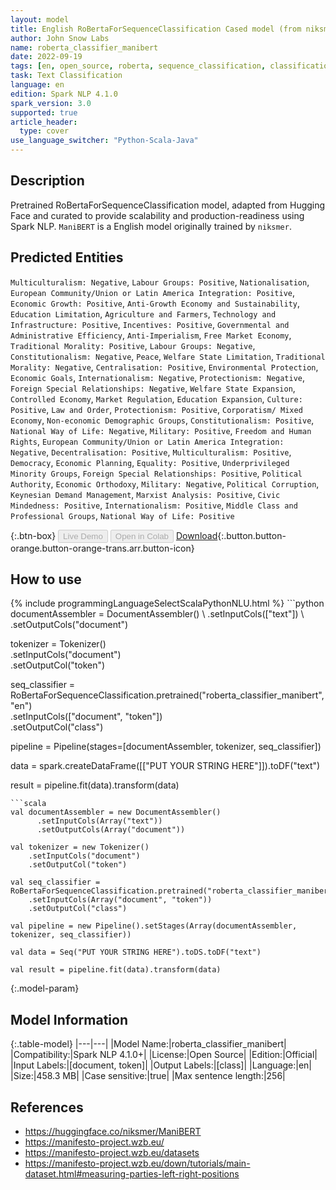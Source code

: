 ```yaml
---
layout: model
title: English RoBertaForSequenceClassification Cased model (from niksmer)
author: John Snow Labs
name: roberta_classifier_manibert
date: 2022-09-19
tags: [en, open_source, roberta, sequence_classification, classification]
task: Text Classification
language: en
edition: Spark NLP 4.1.0
spark_version: 3.0
supported: true
article_header:
  type: cover
use_language_switcher: "Python-Scala-Java"
---
```


## Description

Pretrained RoBertaForSequenceClassification model, adapted from Hugging Face and curated to provide scalability and production-readiness using Spark NLP. `ManiBERT` is a English model originally trained by `niksmer`.

## Predicted Entities

`Multiculturalism: Negative`, `Labour Groups: Positive`, `Nationalisation`, `European Community/Union or Latin America Integration: Positive`, `Economic Growth: Positive`, `Anti-Growth Economy and Sustainability`, `Education Limitation`, `Agriculture and Farmers`, `Technology and Infrastructure: Positive`, `Incentives: Positive`, `Governmental and Administrative Efficiency`, `Anti-Imperialism`, `Free Market Economy`, `Traditional Morality: Positive`, `Labour Groups: Negative`, `Constitutionalism: Negative`, `Peace`, `Welfare State Limitation`, `Traditional Morality: Negative`, `Centralisation: Positive`, `Environmental Protection`, `Economic Goals`, `Internationalism: Negative`, `Protectionism: Negative`, `Foreign Special Relationships: Negative`, `Welfare State Expansion`, `Controlled Economy`, `Market Regulation`, `Education Expansion`, `Culture: Positive`, `Law and Order`, `Protectionism: Positive`, `Corporatism/ Mixed Economy`, `Non-economic Demographic Groups`, `Constitutionalism: Positive`, `National Way of Life: Negative`, `Military: Positive`, `Freedom and Human Rights`, `European Community/Union or Latin America Integration: Negative`, `Decentralisation: Positive`, `Multiculturalism: Positive`, `Democracy`, `Economic Planning`, `Equality: Positive`, `Underprivileged Minority Groups`, `Foreign Special Relationships: Positive`, `Political Authority`, `Economic Orthodoxy`, `Military: Negative`, `Political Corruption`, `Keynesian Demand Management`, `Marxist Analysis: Positive`, `Civic Mindedness: Positive`, `Internationalism: Positive`, `Middle Class and Professional Groups`, `National Way of Life: Positive`

{:.btn-box}
<button class="button button-orange" disabled>Live Demo</button>
<button class="button button-orange" disabled>Open in Colab</button>
[Download](https://s3.amazonaws.com/auxdata.johnsnowlabs.com/public/models/roberta_classifier_manibert_en_4.1.0_3.0_1663597055418.zip){:.button.button-orange.button-orange-trans.arr.button-icon}

## How to use



<div class="tabs-box" markdown="1">
{% include programmingLanguageSelectScalaPythonNLU.html %}
```python
documentAssembler = DocumentAssembler() \
    .setInputCols(["text"]) \
    .setOutputCols("document")

tokenizer = Tokenizer() \
    .setInputCols("document") \
    .setOutputCol("token")

seq_classifier = RoBertaForSequenceClassification.pretrained("roberta_classifier_manibert","en") \
    .setInputCols(["document", "token"]) \
    .setOutputCol("class")
    
pipeline = Pipeline(stages=[documentAssembler, tokenizer, seq_classifier])

data = spark.createDataFrame([["PUT YOUR STRING HERE"]]).toDF("text")

result = pipeline.fit(data).transform(data)
```
```scala
val documentAssembler = new DocumentAssembler() 
      .setInputCols(Array("text")) 
      .setOutputCols(Array("document"))
      
val tokenizer = new Tokenizer()
    .setInputCols("document")
    .setOutputCol("token")
 
val seq_classifier = RoBertaForSequenceClassification.pretrained("roberta_classifier_manibert","en") 
    .setInputCols(Array("document", "token"))
    .setOutputCol("class")
   
val pipeline = new Pipeline().setStages(Array(documentAssembler, tokenizer, seq_classifier))

val data = Seq("PUT YOUR STRING HERE").toDS.toDF("text")

val result = pipeline.fit(data).transform(data)
```
</div>

{:.model-param}
## Model Information

{:.table-model}
|---|---|
|Model Name:|roberta_classifier_manibert|
|Compatibility:|Spark NLP 4.1.0+|
|License:|Open Source|
|Edition:|Official|
|Input Labels:|[document, token]|
|Output Labels:|[class]|
|Language:|en|
|Size:|458.3 MB|
|Case sensitive:|true|
|Max sentence length:|256|

## References

- https://huggingface.co/niksmer/ManiBERT
- https://manifesto-project.wzb.eu/
- https://manifesto-project.wzb.eu/datasets
- https://manifesto-project.wzb.eu/down/tutorials/main-dataset.html#measuring-parties-left-right-positions